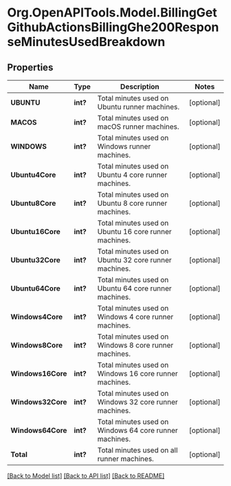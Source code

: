 # Org.OpenAPITools.Model.BillingGetGithubActionsBillingGhe200ResponseMinutesUsedBreakdown

## Properties

Name | Type | Description | Notes
------------ | ------------- | ------------- | -------------
**UBUNTU** | **int?** | Total minutes used on Ubuntu runner machines. | [optional] 
**MACOS** | **int?** | Total minutes used on macOS runner machines. | [optional] 
**WINDOWS** | **int?** | Total minutes used on Windows runner machines. | [optional] 
**Ubuntu4Core** | **int?** | Total minutes used on Ubuntu 4 core runner machines. | [optional] 
**Ubuntu8Core** | **int?** | Total minutes used on Ubuntu 8 core runner machines. | [optional] 
**Ubuntu16Core** | **int?** | Total minutes used on Ubuntu 16 core runner machines. | [optional] 
**Ubuntu32Core** | **int?** | Total minutes used on Ubuntu 32 core runner machines. | [optional] 
**Ubuntu64Core** | **int?** | Total minutes used on Ubuntu 64 core runner machines. | [optional] 
**Windows4Core** | **int?** | Total minutes used on Windows 4 core runner machines. | [optional] 
**Windows8Core** | **int?** | Total minutes used on Windows 8 core runner machines. | [optional] 
**Windows16Core** | **int?** | Total minutes used on Windows 16 core runner machines. | [optional] 
**Windows32Core** | **int?** | Total minutes used on Windows 32 core runner machines. | [optional] 
**Windows64Core** | **int?** | Total minutes used on Windows 64 core runner machines. | [optional] 
**Total** | **int?** | Total minutes used on all runner machines. | [optional] 

[[Back to Model list]](../README.md#documentation-for-models) [[Back to API list]](../README.md#documentation-for-api-endpoints) [[Back to README]](../README.md)

